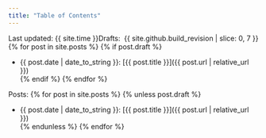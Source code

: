 ```yaml
---
title: "Table of Contents"
---
```

<span style="float:left;">Last updated: {{ site.time }}</span> <span style="float:right;">{{ site.github.build_revision | slice: 0, 7 }}</span>

Drafts:
{% for post in site.posts %}
{% if post.draft %}
+ {{ post.date | date_to_string }}: [{{ post.title }}]({{ post.url | relative_url }})  
{% endif %}
{% endfor %}

Posts:
{% for post in site.posts %}
{% unless post.draft %}
+ {{ post.date | date_to_string }}: [{{ post.title }}]({{ post.url | relative_url }})  
{% endunless %}
{% endfor %}
